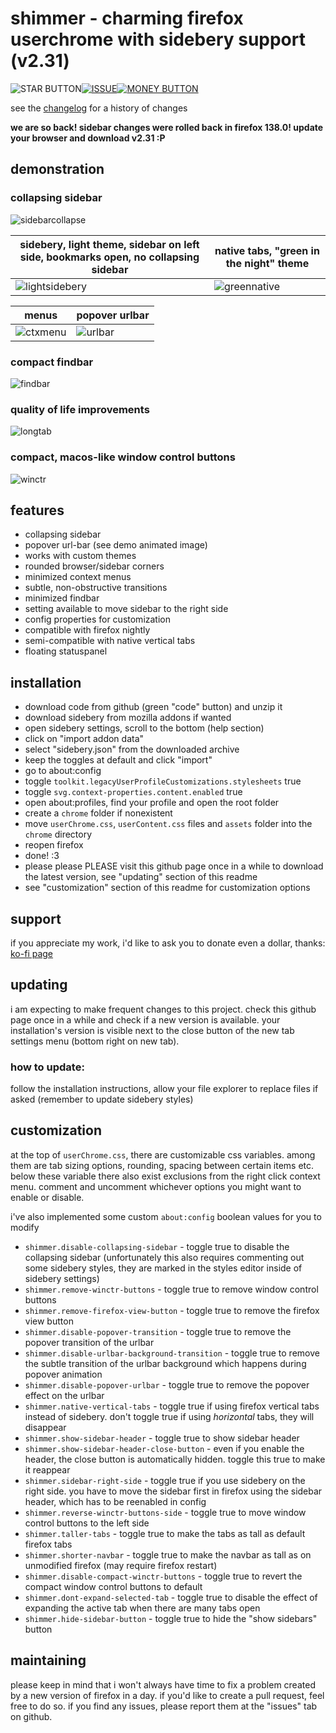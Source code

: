 # shimmer - charming firefox userchrome with sidebery support (v2.31)
![STAR BUTTON](https://github.com/user-attachments/assets/227bfd9e-ce3a-4d76-b8b7-24ad55dc128a)[![ISSUE](https://github.com/user-attachments/assets/648d41c3-4812-47fd-9696-38d76a2a0a5a)](https://github.com/nuclearcodecat/shimmer/issues)[![MONEY BUTTON](https://github.com/user-attachments/assets/18d7f816-f784-46b2-97b1-89173f68e227)](https://ko-fi.com/nuclearcodecat)

see the [changelog](CHANGELOG.md) for a history of changes

**we are so back! sidebar changes were rolled back in firefox 138.0! update your browser and download v2.31 :P**

## demonstration

### collapsing sidebar
![sidebarcollapse](https://github.com/user-attachments/assets/be8cb062-19f6-40b5-b26d-6a4fe8ceff7b)

| sidebery, light theme, sidebar on left side, bookmarks open, no collapsing sidebar                | native tabs, "green in the night" theme                                                                      |
|---------------------------------------------------------------------------------------------------|--------------------------------------------------------------------------------------------------------------|
| ![lightsidebery](https://github.com/user-attachments/assets/dd26f273-438e-42be-b77a-5d0df96b70bf) | ![greennative](https://github.com/user-attachments/assets/a60e6432-c919-4766-8353-609f1296315d)              |


| menus                                                                                       | popover urlbar                                                                             |
|---------------------------------------------------------------------------------------------|--------------------------------------------------------------------------------------------|
| ![ctxmenu](https://github.com/user-attachments/assets/7da9bdff-d247-4680-ad20-70d12c886272) | ![urlbar](https://github.com/user-attachments/assets/8b328ecf-0297-4e8c-8cb6-8826040c7916) |

### compact findbar
![findbar](https://github.com/user-attachments/assets/198c5ec8-6e59-46fb-8624-0baa90506c86)

### quality of life improvements
![longtab](https://github.com/user-attachments/assets/6ab029f9-1b67-4545-a898-bd680bd40000)

### compact, macos-like window control buttons
![winctr](https://github.com/user-attachments/assets/934849bd-19ba-4617-8bfe-f5b41508a872)

## features
 - collapsing sidebar
 - popover url-bar (see demo animated image)
 - works with custom themes
 - rounded browser/sidebar corners
 - minimized context menus
 - subtle, non-obstructive transitions
 - minimized findbar
 - setting available to move sidebar to the right side
 - config properties for customization
 - compatible with firefox nightly
 - semi-compatible with native vertical tabs
 - floating statuspanel

## installation
 - download code from github (green "code" button) and unzip it
 - download sidebery from mozilla addons if wanted
 - open sidebery settings, scroll to the bottom (help section)
 - click on "import addon data"
 - select "sidebery.json" from the downloaded archive
 - keep the toggles at default and click "import"
 - go to about:config
 - toggle `toolkit.legacyUserProfileCustomizations.stylesheets` true
 - toggle `svg.context-properties.content.enabled` true
 - open about:profiles, find your profile and open the root folder
 - create a `chrome` folder if nonexistent
 - move `userChrome.css`, `userContent.css` files and `assets` folder into the `chrome` directory
 - reopen firefox
 - done! :3
 - please please PLEASE visit this github page once in a while to download the latest version, see "updating" section of this readme
 - see "customization" section of this readme for customization options

## support
 if you appreciate my work, i'd like to ask you to donate even a dollar, thanks: [ko-fi page](https://ko-fi.com/nuclearcodecat)

## updating
 i am expecting to make frequent changes to this project. check this github page once in a while and check if a new version is available. your installation's version is visible next to the close button of the new tab settings menu (bottom right on new tab).
### how to update:
 follow the installation instructions, allow your file explorer to replace files if asked (remember to update sidebery styles)

## customization
 at the top of `userChrome.css`, there are customizable css variables. among them are tab sizing options, rounding, spacing between certain items etc. below these variable there also exist exclusions from the right click context menu. comment and uncomment whichever options you might want to enable or disable.
 
 i've also implemented some custom `about:config` boolean values for you to modify
 - `shimmer.disable-collapsing-sidebar` - toggle true to disable the collapsing sidebar (unfortunately this also requires commenting out some sidebery styles, they are marked in the styles editor inside of sidebery settings)
 - `shimmer.remove-winctr-buttons` - toggle true to remove window control buttons
 - `shimmer.remove-firefox-view-button` - toggle true to remove the firefox view button
 - `shimmer.disable-popover-transition` - toggle true to remove the popover transition of the urlbar
 - `shimmer.disable-urlbar-background-transition` - toggle true to remove the subtle transition of the urlbar background which happens during popover animation
 - `shimmer.disable-popover-urlbar` - toggle true to remove the popover effect on the urlbar
 - `shimmer.native-vertical-tabs` - toggle true if using firefox vertical tabs instead of sidebery. don't toggle true if using *horizontal* tabs, they will disappear
 - `shimmer.show-sidebar-header` - toggle true to show sidebar header
 - `shimmer.show-sidebar-header-close-button` - even if you enable the header, the close button is automatically hidden. toggle this true to make it reappear
 - `shimmer.sidebar-right-side` - toggle true if you use sidebery on the right side. you have to move the sidebar first in firefox using the sidebar header, which has to be reenabled in config
 - `shimmer.reverse-winctr-buttons-side` - toggle true to move window control buttons to the left side
 - `shimmer.taller-tabs` - toggle true to make the tabs as tall as default firefox tabs
 - `shimmer.shorter-navbar` - toggle true to make the navbar as tall as on unmodified firefox (may require firefox restart)
 - `shimmer.disable-compact-winctr-buttons` - toggle true to revert the compact window control buttons to default
 - `shimmer.dont-expand-selected-tab` - toggle true to disable the effect of expanding the active tab when there are many tabs open
 - `shimmer.hide-sidebar-button` - toggle true to hide the "show sidebars" button

## maintaining
 please keep in mind that i won't always have time to fix a problem created by a new version of firefox in a day. if you'd like to create a pull request, feel free to do so. if you find any issues, please report them at the "issues" tab on github.

